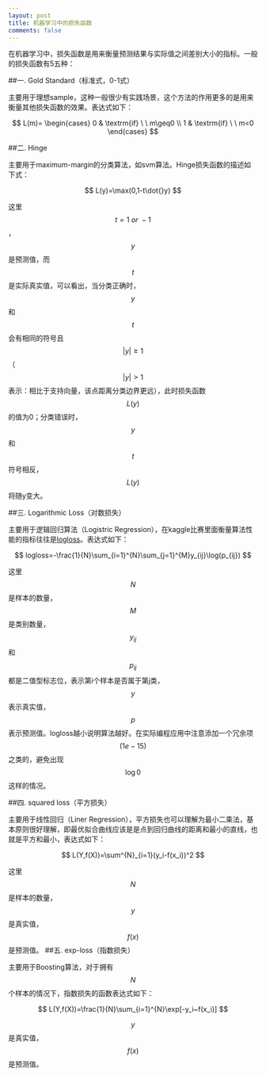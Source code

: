```yaml
---
layout: post
title: 机器学习中的损失函数
comments: false
---
```


<!--more-->

在机器学习中，损失函数是用来衡量预测结果与实际值之间差别大小的指标。一般的损失函数有5五种：

##一. Gold Standard（标准式，0-1式）

主要用于理想sample，这种一般很少有实践场景，这个方法的作用更多的是用来衡量其他损失函数的效果。表达式如下：

$$
L(m)=
\begin{cases}
0 & \textrm{if} \ \ m\geq0 \\
1 & \textrm{if} \ \ m<0
\end{cases} 
$$

##二. Hinge

主要用于maximum-margin的分类算法，如svm算法。Hinge损失函数的描述如下式：

$$
L(y)=\max(0,1-t\dot{}y)
$$

这里$$t=1~or~-1$$，$$y$$是预测值，而$$t$$是实际真实值，可以看出，当分类正确时，$$y$$和$$t$$会有相同的符号且$$|y|\geqslant1$$（$$|y|>1$$表示：相比于支持向量，该点距离分类边界更远），此时损失函数$$L(y)$$的值为0；分类错误时，$$y$$和$$t$$符号相反，$$L(y)$$将随y变大。


##三. Logarithmic Loss（对数损失）

主要用于逻辑回归算法（Logistric Regression），在kaggle比赛里面衡量算法性能的指标往往是[logloss](https://www.kaggle.com/wiki/LogarithmicLoss)。表达式如下：

$$
logloss=-\frac{1}{N}\sum_{i=1}^{N}\sum_{j=1}^{M}y_{ij}\log(p_{ij})
$$

这里$$N$$是样本的数量，$$M$$是类别数量，$$y_{ij}$$和$$p_{ij}$$都是二值型标志位，表示第i个样本是否属于第j类，$$y$$表示真实值，$$p$$表示预测值。logloss越小说明算法越好。在实际编程应用中注意添加一个冗余项$$(1e-15)$$之类的，避免出现$$\log 0$$这样的情况。

##四. squared loss（平方损失）

主要用于线性回归（Liner Regression），平方损失也可以理解为最小二乘法，基本原则很好理解，即最优拟合曲线应该是是点到回归曲线的距离和最小的直线，也就是平方和最小，表达式如下：

$$
L(Y,f(X))=\sum^{N}_{i=1}(y_i-f(x_i))^2
$$

这里$$N$$是样本的数量，$$y$$是真实值，$$f(x)$$是预测值。
##五. exp-loss（指数损失）

主要用于Boosting算法，对于拥有$$N$$个样本的情况下，指数损失的函数表达式如下：

$$
L(Y,f(X))=\frac{1}{N}\sum_{i=1}^{N}\exp[-y_i~f(x_i)]
$$

$$y$$是真实值，$$f(x)$$是预测值。
